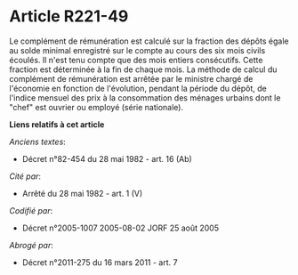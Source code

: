 # Article R221-49

Le complément de rémunération est calculé sur la fraction des dépôts égale au solde minimal enregistré sur le compte au cours
des six mois civils écoulés. Il n'est tenu compte que des mois entiers consécutifs. Cette fraction est déterminée à la fin de
chaque mois. La méthode de calcul du complément de rémunération est arrêtée par le ministre chargé de l'économie en fonction
de l'évolution, pendant la période du dépôt, de l'indice mensuel des prix à la consommation des ménages urbains dont le
"chef" est ouvrier ou employé (série nationale).

**Liens relatifs à cet article**

_Anciens textes_:

  - Décret n°82-454 du 28 mai 1982 - art. 16 (Ab)

_Cité par_:

  - Arrêté du 28 mai 1982 - art. 1 (V)

_Codifié par_:

  - Décret n°2005-1007 2005-08-02 JORF 25 août 2005

_Abrogé par_:

  - Décret n°2011-275 du 16 mars 2011 - art. 7
